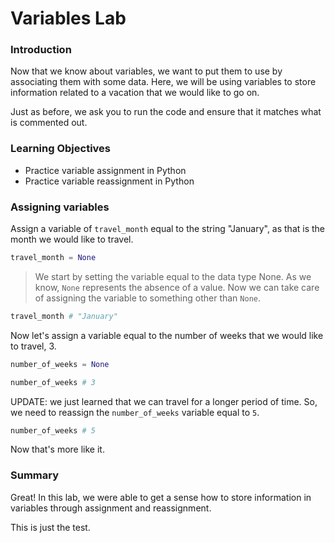 
# Variables Lab

### Introduction

Now that we know about variables, we want to put them to use by associating them with some data.  Here, we will be using variables to store information related to a vacation that we would like to go on.

Just as before, we ask you to run the code and ensure that it matches what is commented out.

### Learning Objectives

* Practice variable assignment in Python
* Practice variable reassignment in Python

### Assigning variables

Assign a variable of `travel_month` equal to the string "January", as that is the month we would like to travel.


```python
travel_month = None
```

> We start by setting the variable equal to the data type None.  As we know, `None` represents the absence of a value. Now we can take care of assigning the variable to something other than `None`.


```python
travel_month # "January"
```

Now let's assign a variable equal to the number of weeks that we would like to travel, 3. 


```python
number_of_weeks = None
```


```python
number_of_weeks # 3
```

UPDATE: we just learned that we can travel for a longer period of time. So, we need to reassign the `number_of_weeks` variable equal to `5`.


```python
number_of_weeks # 5
```

Now that's more like it.

### Summary

Great! In this lab, we were able to get a sense how to store information in variables through assignment and reassignment.

This is just the test.